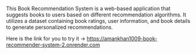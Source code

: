 This Book Recommendation System is a web-based application that suggests books to users based on different recommendation algorithms. It utilizes a dataset containing book ratings, user information, and book details to generate personalized recommendations.

Here is the link for you to try it ->
https://amankhan1009-book-recommender-system-2.onrender.com
